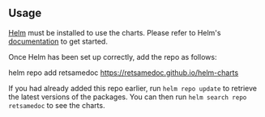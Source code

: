 ## Usage

[Helm](https://helm.sh) must be installed to use the charts.  Please refer to
Helm's [documentation](https://helm.sh/docs) to get started.

Once Helm has been set up correctly, add the repo as follows:

  helm repo add retsamedoc https://retsamedoc.github.io/helm-charts

If you had already added this repo earlier, run `helm repo update` to retrieve
the latest versions of the packages.  You can then run `helm search repo
retsamedoc` to see the charts.
